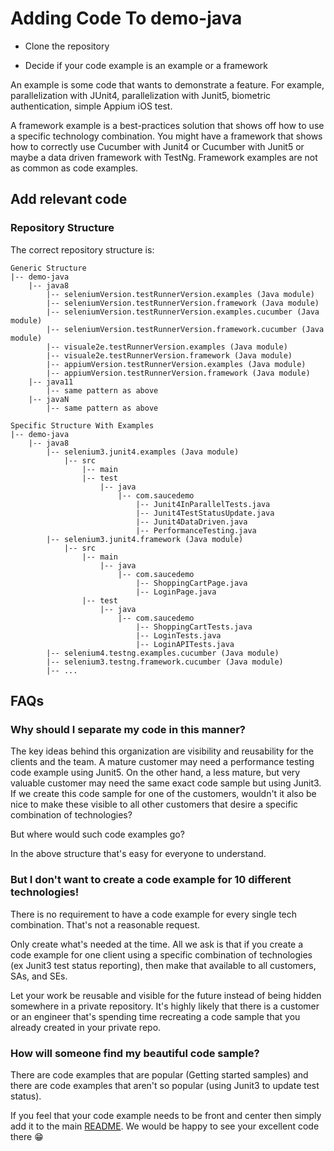 # Adding Code To demo-java

* Clone the repository

* Decide if your code example is an example or a framework

An example is some code that wants to demonstrate a feature. 
For example, parallelization with JUnit4, parallelization with
Junit5,
biometric authentication, simple Appium iOS test.

A framework example is a best-practices solution that shows off
how to use a specific technology combination. You might have a 
framework that shows how to correctly use Cucumber with Junit4
or Cucumber with Junit5 or maybe a data driven framework with
TestNg.
Framework examples are not as common as code examples.

## Add relevant code

### Repository Structure

The correct repository structure is:

```text
Generic Structure
|-- demo-java
    |-- java8
        |-- seleniumVersion.testRunnerVersion.examples (Java module)
        |-- seleniumVersion.testRunnerVersion.framework (Java module)
        |-- seleniumVersion.testRunnerVersion.examples.cucumber (Java module)
        |-- seleniumVersion.testRunnerVersion.framework.cucumber (Java module)
        |-- visuale2e.testRunnerVersion.examples (Java module)
        |-- visuale2e.testRunnerVersion.framework (Java module)
        |-- appiumVersion.testRunnerVersion.examples (Java module)
        |-- appiumVersion.testRunnerVersion.framework (Java module)
    |-- java11
        |-- same pattern as above
    |-- javaN
        |-- same pattern as above
```

```text
Specific Structure With Examples
|-- demo-java
    |-- java8
        |-- selenium3.junit4.examples (Java module)
            |-- src
                |-- main
                |-- test
                    |-- java
                        |-- com.saucedemo
                            |-- Junit4InParallelTests.java
                            |-- Junit4TestStatusUpdate.java
                            |-- Junit4DataDriven.java
                            |-- PerformanceTesting.java
        |-- selenium3.junit4.framework (Java module)
            |-- src
                |-- main
                    |-- java
                        |-- com.saucedemo
                            |-- ShoppingCartPage.java
                            |-- LoginPage.java
                |-- test
                    |-- java
                        |-- com.saucedemo
                            |-- ShoppingCartTests.java
                            |-- LoginTests.java
                            |-- LoginAPITests.java
        |-- selenium4.testng.examples.cucumber (Java module)
        |-- selenium3.testng.framework.cucumber (Java module)
        |-- ...
```

## FAQs

### Why should I separate my code in this manner?

The key ideas behind this organization are visibility and 
reusability for the clients and the team. A mature customer may need
a performance testing code example using Junit5. On the other
hand, a less mature, but very valuable customer may need the 
same exact code sample but using Junit3. If we create
this code sample for one of the customers, wouldn't it
also be nice to make these visible to all other customers
that desire a specific combination of technologies?

But where would such code examples go? 

In the above structure that's easy for everyone to understand.

### But I don't want to create a code example for 10 different technologies!

There is no requirement to have a code example for every single tech combination.
That's not a reasonable request.

Only create what's needed at the time. 
All we ask is that if you create a code example for one client
using a specific combination of technologies (ex Junit3 test status reporting), 
then make
that available to all customers, SAs, and SEs. 

Let your work be reusable and visible for the future instead
of being hidden somewhere in a private repository. It's highly
likely that there is a customer or an engineer that's 
spending time recreating a code sample that you already 
created in your private repo.

### How will someone find my beautiful code sample?

There are code examples that are popular 
(Getting started samples) and there are code examples that
aren't so popular (using Junit3 to update test status).

If you feel that your code example needs to be front and
center then simply add it to the main [README](README.md).
We would be happy to see your excellent code there 😁
